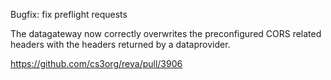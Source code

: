 Bugfix: fix preflight requests

The datagateway now correctly overwrites the preconfigured CORS related headers with the headers returned by a dataprovider.

https://github.com/cs3org/reva/pull/3906
